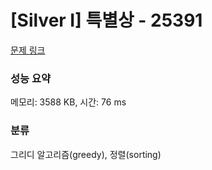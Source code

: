 # [Silver I] 특별상 - 25391 

[문제 링크](https://www.acmicpc.net/problem/25391) 

### 성능 요약

메모리: 3588 KB, 시간: 76 ms

### 분류

그리디 알고리즘(greedy), 정렬(sorting)

